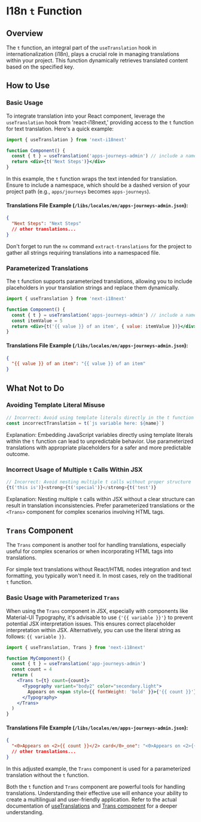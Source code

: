 # I18n `t` Function

## Overview

The `t` function, an integral part of the `useTranslation` hook in internationalization (i18n), plays a crucial role in managing translations within your project. This function dynamically retrieves translated content based on the specified key.

## How to Use

### Basic Usage

To integrate translation into your React component, leverage the `useTranslation` hook from 'react-i18next,' providing access to the `t` function for text translation. Here's a quick example:

```jsx
import { useTranslation } from 'next-i18next'

function Component() {
  const { t } = useTranslation('apps-journeys-admin') // include a namespace
  return <div>{t('Next Steps')}</div>
}
```

In this example, the `t` function wraps the text intended for translation. Ensure to include a namespace, which should be a dashed version of your project path (e.g., `apps/journeys` becomes `apps-journeys`).

#### Translations File Example (`/libs/locales/en/apps-journeys-admin.json`):

```json
{
  "Next Steps": "Next Steps"
  // other translations...
}
```

Don't forget to run the `nx` command `extract-translations` for the project to gather all strings requiring translations into a namespaced file.

### Parameterized Translations

The `t` function supports parameterized translations, allowing you to include placeholders in your translation strings and replace them dynamically.

```jsx
import { useTranslation } from 'next-i18next'

function Component() {
  const { t } = useTranslation('apps-journeys-admin') // include a namespace
  const itemValue = 5
  return <div>{t('{{ value }} of an item', { value: itemValue })}</div>
}
```

#### Translations File Example (`/libs/locales/en/apps-journeys-admin.json`):

```json
{
  "{{ value }} of an item": "{{ value }} of an item"
}
```

## What Not to Do

### Avoiding Template Literal Misuse

```jsx
// Incorrect: Avoid using template literals directly in the t function
const incorrectTranslation = t(`js variable here: ${name}`)
```

Explanation: Embedding JavaScript variables directly using template literals within the `t` function can lead to unpredictable behavior. Use parameterized translations with appropriate placeholders for a safer and more predictable outcome.

### Incorrect Usage of Multiple `t` Calls Within JSX

```jsx
// Incorrect: Avoid nesting multiple t calls without proper structure
{t('this is')}<strong>{t('special')}</strong>{t('test')}
```

Explanation: Nesting multiple `t` calls within JSX without a clear structure can result in translation inconsistencies. Prefer parameterized translations or the `<Trans>` component for complex scenarios involving HTML tags.

## `Trans` Component

The `Trans` component is another tool for handling translations, especially useful for complex scenarios or when incorporating HTML tags into translations.

For simple text translations without React/HTML nodes integration and text formatting, you typically won't need it. In most cases, rely on the traditional `t` function.

### Basic Usage with Parameterized `Trans`

When using the `Trans` component in JSX, especially with components like Material-UI Typography, it's advisable to use `{'{{ variable }}'}` to prevent potential JSX interpretation issues. This ensures correct placeholder interpretation within JSX. Alternatively, you can use the literal string as follows: `{{ variable }}`.

```jsx
import { useTranslation, Trans } from 'next-i18next'

function MyComponent() {
  const { t } = useTranslation('app-journeys-admin')
  const count = 4
  return (
    <Trans t={t} count={count}>
      <Typography variant="body2" color="secondary.light">
        Appears on <span style={{ fontWeight: 'bold' }}>{'{{ count }}'}</span> card
      </Typography>
    </Trans>
  )
}
```

#### Translations File Example (`/libs/locales/en/apps-journeys-admin.json`):

```json
{
  "<0>Appears on <2>{{ count }}</2> card</0>_one": "<0>Appears on <2>{{ count }}</2> card</0>"
  // other translations...
}
```

In this adjusted example, the `Trans` component is used for a parameterized translation without the `t` function.

Both the `t` function and `Trans` component are powerful tools for handling translations. Understanding their effective use will enhance your ability to create a multilingual and user-friendly application. Refer to the actual documentation of [useTranslations](https://react.i18next.com/latest/usetranslation-hook) and [Trans component](https://react.i18next.com/latest/trans-component) for a deeper understanding.
